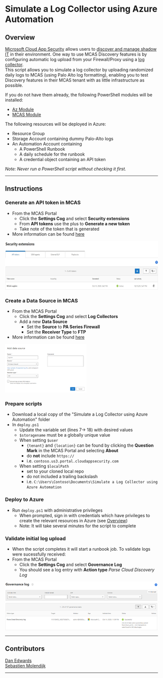 # Simulate a Log Collector using Azure Automation

## Overview
[Microsoft Cloud App Security](https://www.microsoft.com/en-us/microsoft-365/enterprise-mobility-security/cloud-app-security) allows users to [discover and manage shadow IT](https://docs.microsoft.com/en-us/cloud-app-security/tutorial-shadow-it) in their environment.  One way to use MCAS Discovery features is by configuring automatic log upload from your Firewall/Proxy using a [log collector](https://docs.microsoft.com/en-us/cloud-app-security/discovery-docker).  
This script allows you to simulate a log collector by uploading randomized daily logs to MCAS (using Palo Alto log formatting), enabling you to test Discovery features in their MCAS tenant with as little infrastructure as possible.

If you do not have them already, the following PowerShell modules will be installed:
* [Az Module](https://docs.microsoft.com/en-us/powershell/azure/new-azureps-module-az?view=azps-4.8.0)
* [MCAS Module](https://github.com/Microsoft/MCAS)

The following resources will be deployed in Azure:
* Resource Group
* Storage Account containing dummy Palo-Alto logs
* An Automation Account containing
    * A PowerShell Runbook
    * A daily schedule for the runbook
    * A credential object containing an API token

*Note: Never run a PowerShell script without checking it first.*

---  

## Instructions
### Generate an API token in MCAS
* From the MCAS Portal
    * Click the **Settings Cog** and select **Security extensions**
    * From **API tokens** use the plus to **Generate a new token**
    * Take note of the token that is generated
* More information can be found [here](https://docs.microsoft.com/en-us/cloud-app-security/api-authentication)

<p align = "left">
<img src="./media/api.PNG?raw=true" height="160">
</p> <p></p>

### Create a Data Source in MCAS
* From the MCAS Portal
    * Click the **Settings Cog** and select **Log Collectors**
    * Add a new **Data Source**
        * Set the **Source** to **PA Series Firewall**
        * Set the **Receiver Type** to **FTP**
* More information can be found [here](https://docs.microsoft.com/en-us/cloud-app-security/discovery-docker-ubuntu)

<p align = "left">
<img src="./media/data-source.PNG?raw=true" height="160">
</p> <p></p>

### Prepare scripts
* Download a local copy of the "Simulate a Log Collector using Azure Automation" folder
* In `deploy.ps1`
    * Update the variable set (lines 7-> 18) with desired values
    * `$storagename` must be a globally unique value
    * When setting `$user` 
        * `{tenant}` and `{location}` can be found by clicking the **Question Mark** in the MCAS Portal and selecting **About**
        * do **not** include `https://`
        * i.e. `contoso.us3.portal.cloudappsecurity.com`
    * When setting `$localPath` 
        * set to your cloned local repo
        * do not included a trailing backslash
        * i.e. `C:\Users\Contoso\Documents\Simulate a Log Collector using Azure Automation`

### Deploy to Azure
* Run `deploy.ps1` with administrative privileges
    * When prompted, sign in with credentials which have privileges to create the relevant resources in Azure (see [Overview](#Overview))
    * Note: It will take several minutes for the script to complete

### Validate initial log upload
* When the script completes it will start a runbook job. To validate logs were sucessfully received:
* From the MCAS Portal
    * Click the **Settings Cog** and select **Governance Log**
    * You should see a log entry with **Action type** *Parse Cloud Discovery Log*

<p align = "left">
<img src="./media/governance-log.PNG?raw=true" height="160">
</p> <p></p>

---  

## Contributors
[Dan Edwards](https://github.com/dan-edwards/)  
[Sebastien Molendijk](https://github.com/Sebmolendijk/)

---  